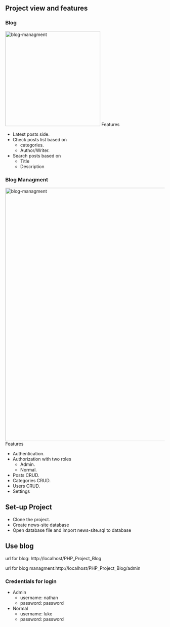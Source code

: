 ## Project view and features

### Blog

<img src="https://user-images.githubusercontent.com/93633549/200005378-8a383015-159f-41c8-a0c1-2e770b325cc5.png" alt="blog-managment" width="300"/>
Features

- Latest posts side.
- Check posts list based on
    - categories.
    - Author/Writer.
- Search posts based on
    - Title
    - Description
    

### Blog Managment

<img src="https://user-images.githubusercontent.com/93633549/200009312-98a5783b-839a-4184-a8d8-ced5910de2cf.png" alt="blog-managment" width="800"/>
Features

- Authentication.
- Authorization with two roles
    - Admin.
    - Normal.
- Posts CRUD.
- Categories CRUD.
- Users CRUD.
- Settings

## Set-up Project
 - Clone the project.
 - Create news-site database
 - Open database file and import news-site.sql to database
 
 ## Use blog
 
 url for blog: http://localhost/PHP_Project_Blog
 
 url for blog managment:http://localhost/PHP_Project_Blog/admin
 
 ### Credentials for login
  - Admin
    - username: nathan
    - password: password  
  - Normal
    - username: luke
    - password: password

